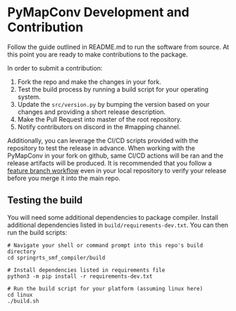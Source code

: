# PyMapConv Development and Contribution

Follow the guide outlined in README.md to run the software from source.
At this point you are ready to make contributions to the package.

In order to submit a contribution:
1. Fork the repo and make the changes in your fork.
2. Test the build process by running a build script for your operating system.
3. Update the `src/version.py` by bumping the version based on your changes and providing a short release description.
4. Make the Pull Request into master of the root repository.
5. Notify contributors on discord in the #mapping channel.

Additionally, you can leverage the CI/CD scripts provided with the repository to test the release in advance.
When working with the PyMapConv in your fork on github, same CI/CD actions will be ran and the release artifacts will
be produced. It is recommended that you follow a [feature branch workflow](https://www.atlassian.com/git/tutorials/comparing-workflows/feature-branch-workflow)
even in your local repository to verify your release before you merge it into the main repo.

## Testing the build
You will need some additional dependencies to package compiler. Install additional dependencies listed in
`build/requirements-dev.txt`. You can then run the build scripts:
```
# Navigate your shell or command prompt into this repo's build directory
cd springrts_smf_compiler/build

# Install dependencies listed in requirements file
python3 -m pip install -r requirements-dev.txt

# Run the build script for your platform (assuming linux here)
cd linux
./build.sh
```
